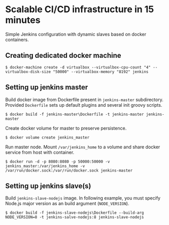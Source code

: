 # Scalable CI/CD infrastructure in 15 minutes

Simple Jenkins configuration with dynamic slaves based on docker containers.

## Creating dedicated docker machine

```
$ docker-machine create -d virtualbox --virtualbox-cpu-count "4" --virtualbox-disk-size "50000" --virtualbox-memory "8192" jenkins
```

## Setting up jenkins master

Build docker image from Dockerfile present in `jenkins-master` subdirectory. Provided `Dockerfile` sets up default plugins and several init groovy scripts.

```
$ docker build -f jenkins-master\Dockerfile -t jenkins-master jenkins-master
```

Create docker volume for master to preserve persistence.

```
$ docker volume create jenkins_master
```

Run master node. Mount `/var/jenkins_home` to a volume and share docker service from host with container.

```
$ docker run -d -p 8080:8080 -p 50000:50000 -v jenkins_master:/var/jenkins_home -v /var/run/docker.sock:/var/run/docker.sock jenkins-master
```

## Setting up jenkins slave(s)

Build `jenkins-slave-nodejs` image. In following example, you must specify Node.js major version as an build argument (`NODE_VERSION`).

```
$ docker build -f jenkins-slave-nodejs\Dockerfile --build-arg NODE_VERSION=8 -t jenkins-salve-nodejs:8 jenkins-slave-nodejs
```
